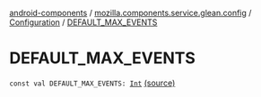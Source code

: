 [android-components](../../index.md) / [mozilla.components.service.glean.config](../index.md) / [Configuration](index.md) / [DEFAULT_MAX_EVENTS](./-d-e-f-a-u-l-t_-m-a-x_-e-v-e-n-t-s.md)

# DEFAULT_MAX_EVENTS

`const val DEFAULT_MAX_EVENTS: `[`Int`](https://kotlinlang.org/api/latest/jvm/stdlib/kotlin/-int/index.html) [(source)](https://github.com/mozilla-mobile/android-components/blob/master/components/service/glean/src/main/java/mozilla/components/service/glean/config/Configuration.kt#L71)